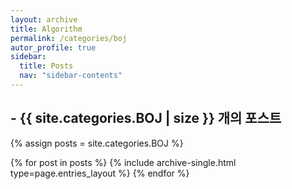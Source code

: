```yaml
---
layout: archive
title: Algorithm
permalink: /categories/boj
autor_profile: true
sidebar:
  title: Posts
  nav: "sidebar-contents"
---
```


## - {{ site.categories.BOJ | size }} 개의 포스트

{% assign posts = site.categories.BOJ %}

{% for post in posts %}
{% include archive-single.html type=page.entries_layout %}
{% endfor %}
